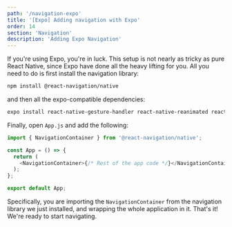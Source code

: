 ```yaml
---
path: '/navigation-expo'
title: '[Expo] Adding navigation with Expo'
order: 14
section: 'Navigation'
description: 'Adding Expo Navigation'
---
```


If you're using Expo, you're in luck. This setup is not nearly as tricky as pure React Native, since Expo have done all the heavy lifting for you. All you need to do is first install the navigation library:

```sh
npm install @react-navigation/native
```

and then all the expo-compatible dependencies:

```sh
expo install react-native-gesture-handler react-native-reanimated react-native-screens react-native-safe-area-context @react-native-community/masked-view
```

Finally, open `App.js` and add the following:

```js
import { NavigationContainer } from '@react-navigation/native';

const App = () => {
  return (
    <NavigationContainer>{/* Rest of the app code */}</NavigationContainer>
  );
};

export default App;
```

Specifically, you are importing the `NavigationContainer` from the navigation library we just installed, and wrapping the whole application in it. That's it! We're ready to start navigating.
